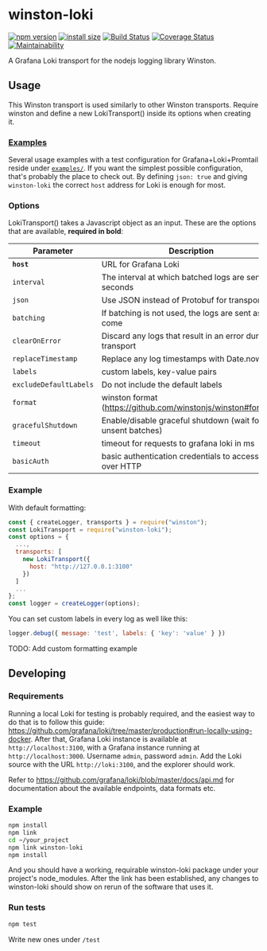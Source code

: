 # winston-loki

[![npm version](https://badge.fury.io/js/winston-loki.svg)](https://badge.fury.io/js/winston-loki)
[![install size](https://packagephobia.now.sh/badge?p=winston-loki)](https://packagephobia.now.sh/result?p=winston-loki)
[![Build Status](https://travis-ci.com/JaniAnttonen/winston-loki.svg?branch=master)](https://travis-ci.com/JaniAnttonen/winston-loki)
[![Coverage Status](https://coveralls.io/repos/github/JaniAnttonen/winston-loki/badge.svg?branch=master)](https://coveralls.io/github/JaniAnttonen/winston-loki?branch=master)
[![Maintainability](https://api.codeclimate.com/v1/badges/17a55cce14d581c308bc/maintainability)](https://codeclimate.com/github/JaniAnttonen/winston-loki/maintainability)

A Grafana Loki transport for the nodejs logging library Winston.

## Usage
This Winston transport is used similarly to other Winston transports. Require winston and define a new LokiTransport() inside its options when creating it.

### [Examples](./examples/)
Several usage examples with a test configuration for Grafana+Loki+Promtail reside under [`examples/`](./examples/). If you want the simplest possible configuration, that's probably the place to check out. By defining `json: true` and giving `winston-loki` the correct `host` address for Loki is enough for most.

### Options
LokiTransport() takes a Javascript object as an input. These are the options that are available, __required in bold__:

| **Parameter**           | **Description**                                                | **Example**           | **Default** |
|-------------------------|----------------------------------------------------------------|-----------------------|-------------|
| __`host`__              | URL for Grafana Loki                                           | http://127.0.0.1:3100 | null        |
| `interval`              | The interval at which batched logs are sent in seconds         | 30                    | 5           |
| `json`                  | Use JSON instead of Protobuf for transport                     | true                  | false       |
| `batching`              | If batching is not used, the logs are sent as they come        | true                  | true        |
| `clearOnError`          | Discard any logs that result in an error during transport      | true                  | false       |
| `replaceTimestamp`      | Replace any log timestamps with Date.now()                     | true                  | false       |
| `labels`                | custom labels, key-value pairs                                 | { module: 'http' }    | null        |
| `excludeDefaultLabels`  | Do not include the default labels                              | true                  | false       |
| `format`                | winston format (https://github.com/winstonjs/winston#formats)  | simple()              | null        |
| `gracefulShutdown`      | Enable/disable graceful shutdown (wait for any unsent batches) | false                 | true        |
| `timeout`               | timeout for requests to grafana loki in ms                     | 30000                 | null        | 
| `basicAuth`             | basic authentication credentials to access Loki over HTTP      | username:password     | null        | 

### Example
With default formatting:
```js
const { createLogger, transports } = require("winston");
const LokiTransport = require("winston-loki");
const options = {
  ...,
  transports: [
    new LokiTransport({
      host: "http://127.0.0.1:3100"
    })
  ]
  ...
};
const logger = createLogger(options);
```

You can set custom labels in every log as well like this:
```js
logger.debug({ message: 'test', labels: { 'key': 'value' } })
```

TODO: Add custom formatting example

## Developing
### Requirements
Running a local Loki for testing is probably required, and the easiest way to do that is to follow this guide: https://github.com/grafana/loki/tree/master/production#run-locally-using-docker. After that, Grafana Loki instance is available at `http://localhost:3100`, with a Grafana instance running at `http://localhost:3000`. Username `admin`, password `admin`. Add the Loki source with the URL `http://loki:3100`, and the explorer should work.

Refer to https://github.com/grafana/loki/blob/master/docs/api.md for documentation about the available endpoints, data formats etc.

### Example
```sh
npm install
npm link
cd ~/your_project
npm link winston-loki
npm install
```
And you should have a working, requirable winston-loki package under your project's node_modules.
After the link has been established, any changes to winston-loki should show on rerun of the software that uses it.

### Run tests
```sh
npm test
```

Write new ones under `/test`

